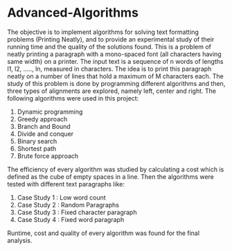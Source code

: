 # Advanced-Algorithms
The objective is to implement algorithms for solving text formatting problems (Printing Neatly), and to provide an experimental study of their running time and the quality of the solutions found. 
This is a problem of neatly printing a paragraph with a mono-spaced font (all characters having same width) on a printer. The input text is a sequence of n words of lengths l1, l2, ....., ln, measured in characters. The idea is to print this paragraph neatly on a number of lines that hold a maximum of M characters each. 
The study of this problem is done by programming different algorithms and then, three types of alignments are explored, namely left, center and right.
The following algorithms were used in this project:
1. Dynamic programming
2. Greedy approach
3. Branch and Bound
4. Divide and conquer
5. Binary search
6. Shortest path
7. Brute force approach

The efficiency of every algorithm was studied by calculating a cost which is defined as the cube of empty spaces in a line. Then the algorithms were tested with different text paragraphs like:
1. Case Study 1 : Low word count
2. Case Study 2 : Random Paragraphs
3. Case Study 3 : Fixed character paragraph
4. Case Study 4 : Fixed word paragraph

Runtime, cost and quality of every algorithm was found for the final analysis.

